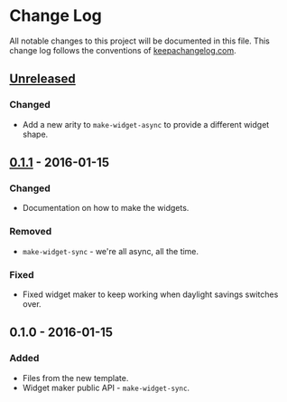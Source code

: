 # Change Log
All notable changes to this project will be documented in this file. This change log follows the conventions of [keepachangelog.com](http://keepachangelog.com/).

## [Unreleased][unreleased]
### Changed
- Add a new arity to `make-widget-async` to provide a different widget shape.

## [0.1.1] - 2016-01-15
### Changed
- Documentation on how to make the widgets.

### Removed
- `make-widget-sync` - we're all async, all the time.

### Fixed
- Fixed widget maker to keep working when daylight savings switches over.

## 0.1.0 - 2016-01-15
### Added
- Files from the new template.
- Widget maker public API - `make-widget-sync`.

[unreleased]: https://github.com/your-name/tg-rss-bot/compare/0.1.1...HEAD
[0.1.1]: https://github.com/your-name/tg-rss-bot/compare/0.1.0...0.1.1
